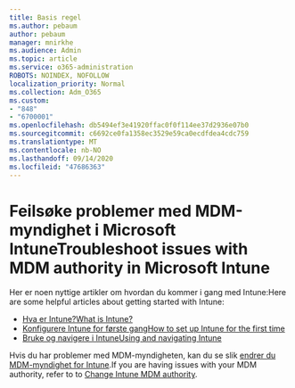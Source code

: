 ```yaml
---
title: Basis regel
ms.author: pebaum
author: pebaum
manager: mnirkhe
ms.audience: Admin
ms.topic: article
ms.service: o365-administration
ROBOTS: NOINDEX, NOFOLLOW
localization_priority: Normal
ms.collection: Adm_O365
ms.custom:
- "848"
- "6700001"
ms.openlocfilehash: db5494ef3e41920ffac0f0f114ee37d2936e07b0
ms.sourcegitcommit: c6692ce0fa1358ec3529e59ca0ecdfdea4cdc759
ms.translationtype: MT
ms.contentlocale: nb-NO
ms.lasthandoff: 09/14/2020
ms.locfileid: "47686363"
---
```

# <a name="troubleshoot-issues-with-mdm-authority-in-microsoft-intune"></a><span data-ttu-id="151fa-102">Feilsøke problemer med MDM-myndighet i Microsoft Intune</span><span class="sxs-lookup"><span data-stu-id="151fa-102">Troubleshoot issues with MDM authority in Microsoft Intune</span></span>

<span data-ttu-id="151fa-103">Her er noen nyttige artikler om hvordan du kommer i gang med Intune:</span><span class="sxs-lookup"><span data-stu-id="151fa-103">Here are some helpful articles about getting started with Intune:</span></span>

- [<span data-ttu-id="151fa-104">Hva er Intune?</span><span class="sxs-lookup"><span data-stu-id="151fa-104">What is Intune?</span></span>](https://docs.microsoft.com/intune/what-is-intune)
- [<span data-ttu-id="151fa-105">Konfigurere Intune for første gang</span><span class="sxs-lookup"><span data-stu-id="151fa-105">How to set up Intune for the first time</span></span>](https://docs.microsoft.com/intune/setup-steps)
- [<span data-ttu-id="151fa-106">Bruke og navigere i Intune</span><span class="sxs-lookup"><span data-stu-id="151fa-106">Using and navigating Intune</span></span>](https://docs.microsoft.com/intune/tutorial-walkthrough-intune-portal)

<span data-ttu-id="151fa-107">Hvis du har problemer med MDM-myndigheten, kan du se slik [endrer du MDM-myndighet for Intune](https://docs.microsoft.com/alchemyinsights/change-mdm-authority).</span><span class="sxs-lookup"><span data-stu-id="151fa-107">If you are having issues with your MDM authority, refer to to [Change Intune MDM authority](https://docs.microsoft.com/alchemyinsights/change-mdm-authority).</span></span>
